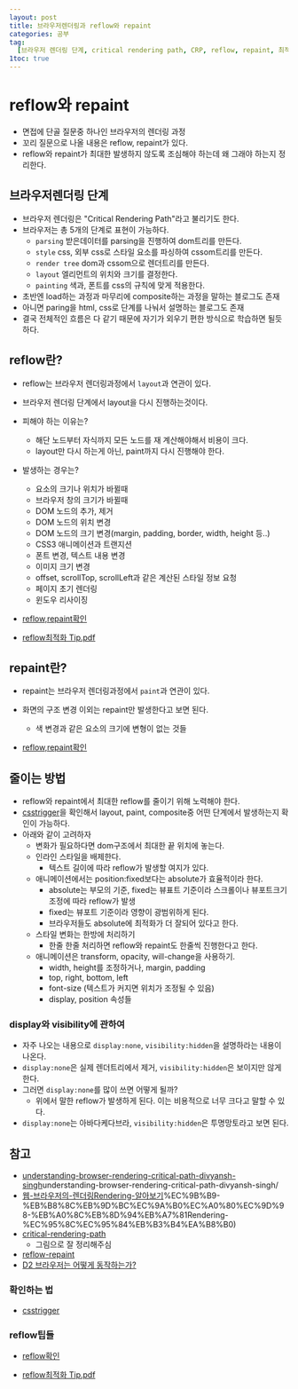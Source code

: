 ```yaml
---
layout: post
title: 브라우저렌더링과 reflow와 repaint
categories: 공부
tag:
  [브라우저 렌더링 단계, critical rendering path, CRP, reflow, repaint, 최적화]
1toc: true
---
```


# reflow와 repaint

- 면접에 단골 질문중 하나인 브라우저의 렌더링 과정
- 꼬리 질문으로 나올 내용은 reflow, repaint가 있다.
- reflow와 repaint가 최대한 발생하지 않도록 조심해야 하는데 왜 그래야 하는지 정리한다.

## 브라우저렌더링 단계

- 브라우저 렌더링은 "Critical Rendering Path"라고 불리기도 한다.
- 브라우저는 총 5개의 단계로 표현이 가능하다.
  - `parsing` 받은데이터를 parsing을 진행하여 dom트리를 만든다.
  - `style` css, 외부 css로 스타일 요소를 파싱하여 cssom트리를 만든다.
  - `render tree` dom과 cssom으로 렌더트리를 만든다.
  - `layout` 엘리먼트의 위치와 크기를 결정한다.
  - `painting` 색과, 폰트를 css의 규칙에 맞게 적용한다.
- 초반엔 load하는 과정과 마무리에 composite하는 과정을 말하는 블로그도 존재
- 아니면 paring을 html, css로 단계를 나눠서 설명하는 블로그도 존재
- 결국 전체적인 흐름은 다 같기 때문에 자기가 외우기 편한 방식으로 학습하면 될듯하다.

## reflow란?

- reflow는 브라우저 렌더링과정에서 `layout`과 연관이 있다.
- 브라우저 렌더링 단계에서 layout을 다시 진행하는것이다.
- 피해야 하는 이유는?
  - 해단 노드부터 자식까지 모든 노드를 재 계산해야해서 비용이 크다.
  - layout만 다시 하는게 아닌, paint까지 다시 진행해야 한다.
- 발생하는 경우는?

  - 요소의 크기나 위치가 바뀔때
  - 브라우저 창의 크기가 바뀔때
  - DOM 노드의 추가, 제거
  - DOM 노드의 위치 변경
  - DOM 노드의 크기 변경(margin, padding, border, width, height 등..)
  - CSS3 애니메이션과 트랜지션
  - 폰트 변경, 텍스트 내용 변경
  - 이미지 크기 변경
  - offset, scrollTop, scrollLeft과 같은 계산된 스타일 정보 요청
  - 페이지 초기 렌더링
  - 윈도우 리사이징

- [reflow,repaint확인](https://docs.google.com/spreadsheets/u/0/d/1Hvi0nu2wG3oQ51XRHtMv-A_ZlidnwUYwgQsPQUg1R2s/pub?single=true&gid=0&output=html)
- [reflow최적화 Tip.pdf](https://lists.w3.org/Archives/Public/public-html-ig-ko/2011Sep/att-0031/Reflow_____________________________Tip.pdf)

## repaint란?

- repaint는 브라우저 렌더링과정에서 `paint`과 연관이 있다.
- 화면의 구조 변경 이외는 repaint만 발생한다고 보면 된다.

  - 색 변경과 같은 요소의 크기에 변형이 없는 것들

- [reflow,repaint확인](https://docs.google.com/spreadsheets/u/0/d/1Hvi0nu2wG3oQ51XRHtMv-A_ZlidnwUYwgQsPQUg1R2s/pub?single=true&gid=0&output=html)

## 줄이는 방법

- reflow와 repaint에서 최대한 reflow를 줄이기 위해 노력해야 한다.
- [csstrigger](https://csstriggers.com)을 확인해서 layout, paint, composite중 어떤 단계에서 발생하는지 확인이 가능하다.
- 아래와 같이 고려하자
  - 변화가 필요하다면 dom구조에서 최대한 끝 위치에 놓는다.
  - 인라인 스타일을 배제한다.
    - 텍스트 길이에 따라 reflow가 발생할 여지가 있다.
  - 애니메이션에서는 position:fixed보다는 absolute가 효율적이라 한다.
    - absolute는 부모의 기준, fixed는 뷰표트 기준이라 스크롤이나 뷰포트크기 조정에 따라 reflow가 발생
    - fixed는 뷰포트 기준이라 영향이 광범위하게 된다.
    - 브라우저들도 absolute에 최적화가 더 잘되어 있다고 한다.
  - 스타일 변화는 한방에 처리하기
    - 한줄 한줄 처리하면 reflow와 repaint도 한줄씩 진행한다고 한다.
  - 애니메이션은 transform, opacity, will-change을 사용하기.
    - width, height를 조정하거나, margin, padding
    - top, right, bottom, left
    - font-size (텍스트가 커지면 위치가 조정될 수 있음)
    - display, position 속성들

### display와 visibility에 관하여

- 자주 나오는 내용으로 `display:none`, `visibility:hidden`을 설명하라는 내용이 나온다.
- `display:none`은 실제 렌더트리에서 제거, `visibility:hidden`은 보이지만 않게 한다.
- 그러면 `display:none`를 많이 쓰면 어떻게 될까?
  - 위에서 말한 reflow가 발생하게 된다. 이는 비용적으로 너무 크다고 말할 수 있다.
- `display:none`는 아바다케다브라, `visibility:hidden`은 투명망토라고 보면 된다.

## 참고

- [understanding-browser-rendering-critical-path-divyansh-singh](https://www.linkedin.com/pulse/)understanding-browser-rendering-critical-path-divyansh-singh/
- [웹-브라우저의-렌더링Rendering-알아보기](https://velog.io/@timosean/)%EC%9B%B9-%EB%B8%8C%EB%9D%BC%EC%9A%B0%EC%A0%80%EC%9D%98-%EB%A0%8C%EB%8D%94%EB%A7%81Rendering-%EC%95%8C%EC%95%84%EB%B3%B4%EA%B8%B0)
- [critical-rendering-path](https://cresumerjang.github.io/2019/06/24/critical-rendering-path/)
  - 그림으로 잘 정리해주심
- [reflow-repaint](https://velog.io/@bcgrhio/Reflow-%EC%99%80-Repaint)
- [D2 브라우저는 어떻게 동작하는가?](https://d2.naver.com/helloworld/59361)

### 확인하는 법

- [csstrigger](https://csstriggers.com)

### reflow팁들

- [reflow확인](https://docs.google.com/spreadsheets/u/0/d/1Hvi0nu2wG3oQ51XRHtMv-A_ZlidnwUYwgQsPQUg1R2s/pub?single=true&gid=0&output=html)

- [reflow최적화 Tip.pdf](https://lists.w3.org/Archives/Public/public-html-ig-ko/2011Sep/att-0031/Reflow_____________________________Tip.pdf)
